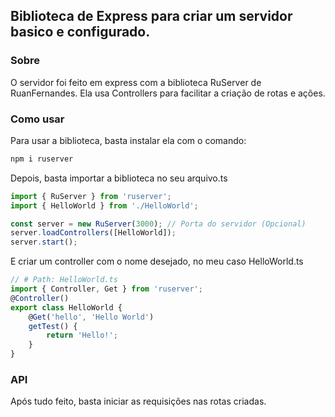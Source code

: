 ## Biblioteca de Express para criar um servidor basico e configurado.

### Sobre
O servidor foi feito em express com a biblioteca RuServer de RuanFernandes.
Ela usa Controllers para facilitar a criação de rotas e ações.

### Como usar
Para usar a biblioteca, basta instalar ela com o comando:
```bash
npm i ruserver
```

Depois, basta importar a biblioteca no seu arquivo.ts
```ts
import { RuServer } from 'ruserver';
import { HelloWorld } from './HelloWorld';

const server = new RuServer(3000); // Porta do servidor (Opcional)
server.loadControllers([HelloWorld]);
server.start();
```

E criar um controller com o nome desejado, no meu caso HelloWorld.ts
```ts
// # Path: HelloWorld.ts
import { Controller, Get } from 'ruserver';
@Controller()
export class HelloWorld {
    @Get('hello', 'Hello World')
    getTest() {
        return 'Hello!';
    }
}
```

### API
Após tudo feito, basta iniciar as requisições nas rotas criadas.
